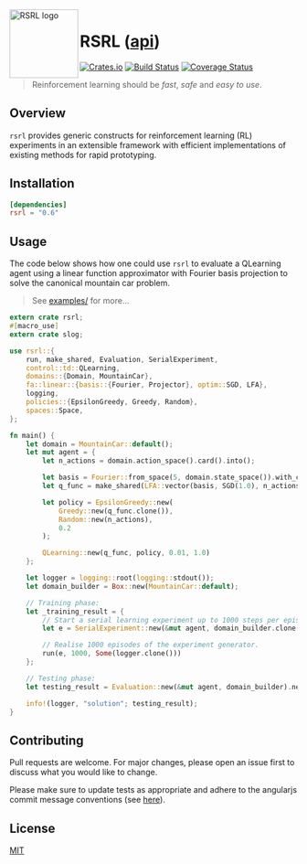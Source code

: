 <img align="left" width="120" title="RSRL logo" src="https://github.com/tspooner/rsrl/raw/master/logo.png">

# RSRL ([api](https://docs.rs/rsrl/))

[![Crates.io](https://img.shields.io/crates/v/rsrl.svg)](https://crates.io/crates/rsrl)
[![Build Status](https://travis-ci.org/tspooner/rsrl.svg?branch=master)](https://travis-ci.org/tspooner/rsrl)
[![Coverage Status](https://coveralls.io/repos/github/tspooner/rsrl/badge.svg?branch=master)](https://coveralls.io/github/tspooner/rsrl?branch=master)

> Reinforcement learning should be _fast_, _safe_ and _easy to use_.

## Overview

``rsrl`` provides generic constructs for reinforcement learning (RL)
experiments in an extensible framework with efficient implementations of
existing methods for rapid prototyping.

## Installation
```toml
[dependencies]
rsrl = "0.6"
```

## Usage
The code below shows how one could use `rsrl` to evaluate a QLearning agent
using a linear function approximator with Fourier basis projection to solve the
canonical mountain car problem.

> See [examples/](https://github.com/tspooner/rsrl/tree/master/examples) for
> more...

```rust
extern crate rsrl;
#[macro_use]
extern crate slog;

use rsrl::{
    run, make_shared, Evaluation, SerialExperiment,
    control::td::QLearning,
    domains::{Domain, MountainCar},
    fa::linear::{basis::{Fourier, Projector}, optim::SGD, LFA},
    logging,
    policies::{EpsilonGreedy, Greedy, Random},
    spaces::Space,
};

fn main() {
    let domain = MountainCar::default();
    let mut agent = {
        let n_actions = domain.action_space().card().into();

        let basis = Fourier::from_space(5, domain.state_space()).with_constant();
        let q_func = make_shared(LFA::vector(basis, SGD(1.0), n_actions));

        let policy = EpsilonGreedy::new(
            Greedy::new(q_func.clone()),
            Random::new(n_actions),
            0.2
        );

        QLearning::new(q_func, policy, 0.01, 1.0)
    };

    let logger = logging::root(logging::stdout());
    let domain_builder = Box::new(MountainCar::default);

    // Training phase:
    let _training_result = {
        // Start a serial learning experiment up to 1000 steps per episode.
        let e = SerialExperiment::new(&mut agent, domain_builder.clone(), 1000);

        // Realise 1000 episodes of the experiment generator.
        run(e, 1000, Some(logger.clone()))
    };

    // Testing phase:
    let testing_result = Evaluation::new(&mut agent, domain_builder).next().unwrap();

    info!(logger, "solution"; testing_result);
}
```

## Contributing
Pull requests are welcome. For major changes, please open an issue first to
discuss what you would like to change.

Please make sure to update tests as appropriate and adhere to the angularjs
commit message conventions (see
[here](https://gist.github.com/stephenparish/9941e89d80e2bc58a153)).

## License
[MIT](https://choosealicense.com/licenses/mit/)
